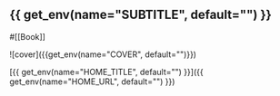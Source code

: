 ## {{ get_env(name="SUBTITLE", default="") }}
#[[Book]]

![cover]({{get_env(name="COVER", default="")}})

[{{ get_env(name="HOME_TITLE", default="") }}]({{ get_env(name="HOME_URL", default="") }})